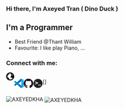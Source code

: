 ### Hi there, I'm Axeyed Tran ( Dino Duck )
## I'm a Programmer
- Best Friend @Thant William
- Favourite: I like play Piano, ...
### Connect with me:
[<img align="left" alt="Contact Me on Facebook" width="22px" src="https://raw.githubusercontent.com/iconic/open-iconic/master/svg/globe.svg" />](https://www.facebook.com/Axeyed190109/)
<br />
[<img align="left" alt="Visual Studio Code" width="26px" src="https://raw.githubusercontent.com/github/explore/80688e429a7d4ef2fca1e82350fe8e3517d3494d/topics/visual-studio-code/visual-studio-code.png" />](https://azure.microsoft.com/en-us/products/visual-studio-code/)
[<img align="left" alt="GitHub" width="26px" src="https://raw.githubusercontent.com/github/explore/78df643247d429f6cc873026c0622819ad797942/topics/github/github.png" />](https://github.com)
[<img align="left" alt="Terminal" width="26px" src="https://raw.githubusercontent.com/github/explore/80688e429a7d4ef2fca1e82350fe8e3517d3494d/topics/terminal/terminal.png" />]
<br />
<br />
<p><img align="left" src="https://github-readme-stats.vercel.app/api/top-langs?username=AXEYEDKHA&show_icons=true&locale=en&layout=compact" alt="AXEYEDKHA" /></p

<p>&nbsp;<img align="center" src="https://github-readme-stats.vercel.app/api?username=AXEYEDKHA&show_icons=true&locale=en" alt="AXEYEDKHA" /></p>
